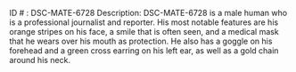 ID # : DSC-MATE-6728
Description: DSC-MATE-6728 is a male human who is a professional journalist and reporter. His most notable features are his orange stripes on his face, a smile that is often seen, and a medical mask that he wears over his mouth as protection. He also has a goggle on his forehead and a green cross earring on his left ear, as well as a gold chain around his neck.